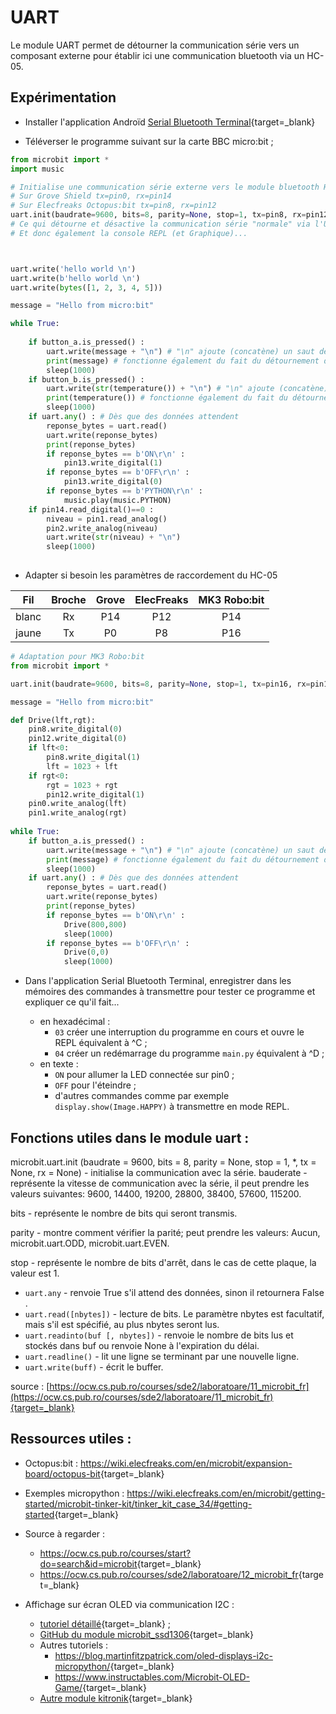 # UART

Le module UART permet de détourner la communication série vers un composant externe pour établir ici une communication bluetooth via un HC-05.

## Expérimentation

- Installer l'application Androïd [Serial Bluetooth Terminal](https://play.google.com/store/apps/details?id=de.kai_morich.serial_bluetooth_terminal&hl=fr&gl=US){target=_blank}

- Téléverser le programme suivant sur la carte BBC micro:bit ;

```Python
from microbit import *
import music

# Initialise une communication série externe vers le module bluetooth HC-05
# Sur Grove Shield tx=pin0, rx=pin14
# Sur Elecfreaks Octopus:bit tx=pin8, rx=pin12
uart.init(baudrate=9600, bits=8, parity=None, stop=1, tx=pin8, rx=pin12)
# Ce qui détourne et désactive la communication série "normale" via l'USB vers le PC
# Et donc également la console REPL (et Graphique)...



uart.write('hello world \n')
uart.write(b'hello world \n')
uart.write(bytes([1, 2, 3, 4, 5]))

message = "Hello from micro:bit"

while True:
    
    if button_a.is_pressed() :
        uart.write(message + "\n") # "\n" ajoute (concatène) un saut de ligne
        print(message) # fonctionne également du fait du détournement de la communication série, le saut de ligne est inclu.
        sleep(1000)
    if button_b.is_pressed() :
        uart.write(str(temperature()) + "\n") # "\n" ajoute (concatène) un saut de ligne après la température du BBC
        print(temperature()) # fonctionne également du fait du détournement de la communication série, le saut de ligne est inclu.
        sleep(1000)
    if uart.any() : # Dès que des données attendent
        reponse_bytes = uart.read()
        uart.write(reponse_bytes)
        print(reponse_bytes)
        if reponse_bytes == b'ON\r\n' :
            pin13.write_digital(1)            
        if reponse_bytes == b'OFF\r\n' :
            pin13.write_digital(0)            
        if reponse_bytes == b'PYTHON\r\n' :
            music.play(music.PYTHON)
    if pin14.read_digital()==0 :
        niveau = pin1.read_analog()
        pin2.write_analog(niveau)
        uart.write(str(niveau) + "\n")
        sleep(1000)        
        
```

- Adapter si besoin les paramètres de raccordement du HC-05

|Fil|Broche|Grove|ElecFreaks|MK3 Robo:bit|
|:-:|:-:|:-:|:-:|:-:|
| blanc | Rx | P14 | P12 | P14 |
| jaune | Tx | P0 | P8 | P16 |


```Python
# Adaptation pour MK3 Robo:bit
from microbit import *

uart.init(baudrate=9600, bits=8, parity=None, stop=1, tx=pin16, rx=pin14)

message = "Hello from micro:bit"

def Drive(lft,rgt):
    pin8.write_digital(0)
    pin12.write_digital(0)
    if lft<0:
        pin8.write_digital(1)
        lft = 1023 + lft
    if rgt<0:
        rgt = 1023 + rgt
        pin12.write_digital(1)
    pin0.write_analog(lft)
    pin1.write_analog(rgt)
    
while True:
    if button_a.is_pressed() :
        uart.write(message + "\n") # "\n" ajoute (concatène) un saut de ligne
        print(message) # fonctionne également du fait du détournement de la communication série, le saut de ligne est inclu.
        sleep(1000)
    if uart.any() : # Dès que des données attendent
        reponse_bytes = uart.read()
        uart.write(reponse_bytes)
        print(reponse_bytes)
        if reponse_bytes == b'ON\r\n' :
            Drive(800,800)
            sleep(1000)            
        if reponse_bytes == b'OFF\r\n' :
            Drive(0,0)
            sleep(1000)  

```

- Dans l'application Serial Bluetooth Terminal, enregistrer dans les mémoires des commandes à transmettre pour tester ce programme et expliquer ce qu'il fait...

    - en hexadécimal :
        - `03` créer une interruption du programme en cours et ouvre le REPL équivalent à ^C ;
        - `04` créer un redémarrage du programme `main.py` équivalent à ^D ;
    - en texte :
        - `ON` pour allumer la LED connectée sur pin0 ;
        - `OFF` pour l'éteindre ;
        - d'autres commandes comme par exemple `display.show(Image.HAPPY)` à transmettre en mode REPL.


## Fonctions utiles dans le module uart :

microbit.uart.init (baudrate = 9600, bits = 8, parity = None, stop = 1, *, tx = None, rx = None) - initialise la communication avec la série.
bauderate - représente la vitesse de communication avec la série, il peut prendre les valeurs suivantes: 9600, 14400, 19200, 28800, 38400, 57600, 115200.

bits - représente le nombre de bits qui seront transmis.

parity - montre comment vérifier la parité; peut prendre les valeurs: Aucun, microbit.uart.ODD, microbit.uart.EVEN.

stop - représente le nombre de bits d'arrêt, dans le cas de cette plaque, la valeur est 1.

- `uart.any` - renvoie True s'il attend des données, sinon il retournera False .
- `uart.read([nbytes])` - lecture de bits. Le paramètre nbytes est facultatif, mais s'il est spécifié, au plus nbytes seront lus.
- `uart.readinto(buf [, nbytes])` - renvoie le nombre de bits lus et stockés dans buf ou renvoie None à l'expiration du délai.
- `uart.readline()` - lit une ligne se terminant par une nouvelle ligne.
- `uart.write(buff)` - écrit le buffer.

source : [https://ocw.cs.pub.ro/courses/sde2/laboratoare/11_microbit_fr](https://ocw.cs.pub.ro/courses/sde2/laboratoare/11_microbit_fr){target=_blank}


## Ressources utiles :

- Octopus:bit : <https://wiki.elecfreaks.com/en/microbit/expansion-board/octopus-bit>{target=_blank}

- Exemples micropython : <https://wiki.elecfreaks.com/en/microbit/getting-started/microbit-tinker-kit/tinker_kit_case_34/#getting-started>{target=_blank}

- Source à regarder :
    - <https://ocw.cs.pub.ro/courses/start?do=search&id=microbit>{target=_blank}
    - <https://ocw.cs.pub.ro/courses/sde2/laboratoare/12_microbit_fr>{target=_blank}

- Affichage sur écran OLED via communication I2C :
    - [tutoriel détaillé](https://littlebirdelectronics.com.au/guides/88/0-96-oled-screen-with-micro-bit){target=_blank} ;
    - [GitHub du module microbit_ssd1306](https://github.com/fizban99/microbit_ssd1306){target=_blank}
    - Autres tutoriels :
        - <https://blog.martinfitzpatrick.com/oled-displays-i2c-micropython/>{target=_blank}
        - <https://www.instructables.com/Microbit-OLED-Game/>{target=_blank}
    - [Autre module kitronik](https://github.com/KitronikLtd/micropython-microbit-kitronik-oled){target=_blank}



